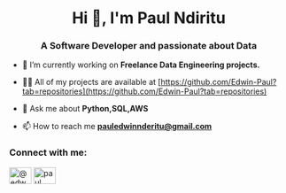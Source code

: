 <h1 align="center">Hi 👋, I'm Paul Ndiritu</h1>
<h3 align="center">A Software Developer and passionate about Data</h3>

- 🔭 I’m currently working on **Freelance Data Engineering projects.**

- 👨‍💻 All of my projects are available at [https://github.com/Edwin-Paul?tab=repositories](https://github.com/Edwin-Paul?tab=repositories)

- 💬 Ask me about **Python,SQL,AWS**

- 📫 How to reach me **pauledwinnderitu@gmail.com**

<h3 align="left">Connect with me:</h3>
<p align="left">
<a href="https://dev.to/@edwn" target="blank"><img align="center" src="https://raw.githubusercontent.com/rahuldkjain/github-profile-readme-generator/master/src/images/icons/Social/devto.svg" alt="@edwn" height="30" width="40" /></a>
<a href="https://linkedin.com/in/paul ndiritu" target="blank"><img align="center" src="https://raw.githubusercontent.com/rahuldkjain/github-profile-readme-generator/master/src/images/icons/Social/linked-in-alt.svg" alt="paul ndiritu" height="30" width="40" /></a>
</p>



